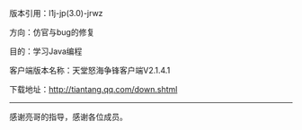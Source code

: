 版本引用：l1j-jp(3.0)-jrwz

方向：仿官与bug的修复

目的：学习Java编程

客户端版本名称：天堂怒海争锋客户端V2.1.4.1

下载地址：http://tiantang.qq.com/down.shtml


---

感谢亮哥的指导，感谢各位成员。